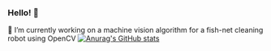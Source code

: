 ### Hello! 👋

<!--
**mikael-kalstad/mikael-kalstad** is a ✨ _special_ ✨ repository because its `README.md` (this file) appears on your GitHub profile.

Here are some ideas to get you started:

- 
- 🌱 I’m currently learning ...
- 👯 I’m looking to collaborate on ...
- 🤔 I’m looking for help with ...
- 💬 Ask me about ...
- 📫 How to reach me: ...
- 😄 Pronouns: ...
- ⚡ Fun fact: ...
-->
🔭 I’m currently working on a machine vision algorithm for a fish-net cleaning robot using OpenCV
[![Anurag's GitHub stats](https://github-readme-stats.vercel.app/api?username=mikael-kalstad)](https://github.com/anuraghazra/github-readme-stats)
